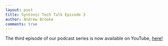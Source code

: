 ```yaml
---
layout: post
title: Syntonic Tech Talk Episode 3
author: Andrew Brooke
comments: true
---
```


The third episode of our podcast series is now available on YouTube, [here!](https://www.youtube.com/watch?v=w9sg086jMe8)
